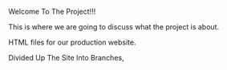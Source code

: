 Welcome To The Project!!!

This is where we are going to discuss what the project is about.

HTML files for our production website.

Divided Up The Site Into Branches,
